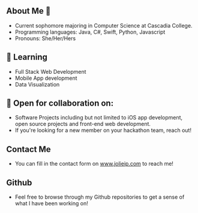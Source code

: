 ## About Me 👋
* Current sophomore majoring in Computer Science at Cascadia College.
* Programming languages: Java, C#, Swift, Python, Javascript
* Pronouns: She/Her/Hers

## 🌱 Learning
* Full Stack Web Development
* Mobile App development
* Data Visualization

## 👯 Open for collaboration on:
* Software Projects including but not limited to iOS app development, open source projects and front-end web development.
* If you're looking for a new member on your hackathon team, reach out!

## Contact Me
* You can fill in the contact form on www.jolieip.com to reach me!

## Github
* Feel free to browse through my Github repositories to get a sense of what I have been working on!


<!--
**jolieip/jolieip** is a ✨ _special_ ✨ repository because its `README.md` (this file) appears on your GitHub profile.

Here are some ideas to get you started:

- 🔭 I’m currently working on ...
- 🌱 I’m currently learning ...
- 👯 I’m looking to collaborate on ...
- 🤔 I’m looking for help with ...
- 💬 Ask me about ...
- 📫 How to reach me: ...
- 😄 Pronouns: ...
- ⚡ Fun fact: ...
-->
